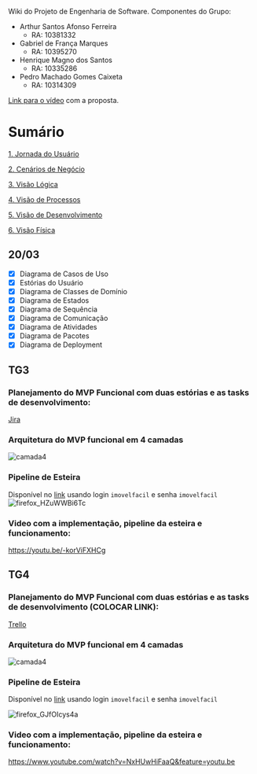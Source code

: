 Wiki do Projeto de Engenharia de Software.
Componentes do Grupo:
- Arthur Santos Afonso Ferreira
	- RA: 10381332
- Gabriel de França Marques	
	- RA: 10395270
- Henrique Magno dos Santos
	- RA: 10335286
- Pedro Machado Gomes Caixeta
	- RA: 10314309 

[Link para o vídeo](https://www.youtube.com/watch?v=QEvDI-L1rcw) com a proposta.


# Sumário
[1. Jornada do Usuário](https://github.com/henriquemgn/ProjEngenhariaSoftware/wiki/1-%E2%80%90-Jornada-De-Usu%C3%A1rio)

[2. Cenários de Negócio](https://github.com/henriquemgn/ProjEngenhariaSoftware/wiki/2-%E2%80%90-Cen%C3%A1rios-de-Neg%C3%B3cio-%E2%80%90-Diagrama-de-Casos-de-Uso---Est%C3%B3rias-de-Usu%C3%A1rio)

[3. Visão Lógica](https://github.com/henriquemgn/ProjEngenhariaSoftware/wiki/3-%E2%80%90-Vis%C3%A3o-L%C3%B3gica-%E2%80%90-Diagrama-de-Classes-de-Dom%C3%ADnio-e-Diagrama-de-Estados)

[4. Visão de Processos](https://github.com/henriquemgn/ProjEngenhariaSoftware/wiki/4-%E2%80%90-Vis%C3%A3o-de-Processos-%E2%80%90-Diagrama-de-Sequencia,-Diagrama-de-Comunica%C3%A7%C3%A3o,-Diagrama-de-Atividades)

[5. Visão de Desenvolvimento](https://github.com/henriquemgn/ProjEngenhariaSoftware/wiki/5-%E2%80%90-Vis%C3%A3o-de-Desenvolvimento-%E2%80%90-Diagrama-de-Pacotes-e-Diagrama-de-COmponentes)

[6. Visão Física](https://github.com/henriquemgn/ProjEngenhariaSoftware/wiki/6-%E2%80%90-Vis%C3%A3o-F%C3%ADsica-%E2%80%90-Diagrama-de-Deployment)


## 20/03
- [X] Diagrama de Casos de Uso 
- [X] Estórias do Usuário
- [X] Diagrama de Classes de Domínio 
- [X] Diagrama de Estados
- [X] Diagrama de Sequência
- [X] Diagrama de Comunicação 
- [X] Diagrama de Atividades
- [X] Diagrama de Pacotes 
- [X] Diagrama de Deployment  
  
## TG3
### Planejamento do MVP Funcional com duas estórias e as tasks de desenvolvimento: 
[Jira](https://imovelfacilmack.atlassian.net/jira/software/projects/IFM/boards/1)  


### Arquitetura do MVP funcional em 4 camadas
![camada4](https://github.com/henriquemgn/ProjEngenhariaSoftware/assets/38442814/50aeac57-eb60-4dd1-82a9-056c665aa195)  


### Pipeline de Esteira 
Disponível no [link](https://teamcity.gabsfrmarqs.boo) usando login ``imovelfacil`` e senha ``imovelfacil`` 
![firefox_HZuWWBi6Tc](https://github.com/henriquemgn/ProjEngenhariaSoftware/assets/38442814/f0354dc4-f3d6-4490-9b73-421bc71e4f20)  


### Video com a implementação, pipeline da esteira e funcionamento:
https://youtu.be/-korViFXHCg  

## TG4
### Planejamento do MVP Funcional com duas estórias e as tasks de desenvolvimento (COLOCAR LINK): 
[Trello](https://imovelfacilmack.atlassian.net/jira/software/projects/IFM/boards/1)  


### Arquitetura do MVP funcional em 4 camadas
![camada4](https://github.com/henriquemgn/ProjEngenhariaSoftware/assets/38442814/44da57dc-54ad-4302-b5ea-c90160adcc27)
  


### Pipeline de Esteira 
Disponível no [link](https://teamcity.gabsfrmarqs.boo) usando login ``imovelfacil`` e senha ``imovelfacil`` 

![firefox_GJfOIcys4a](https://github.com/henriquemgn/ProjEngenhariaSoftware/assets/38442814/de79e4e0-d6b8-4340-be8a-275c254799b8)


### Video com a implementação, pipeline da esteira e funcionamento:
https://www.youtube.com/watch?v=NxHUwHiFaaQ&feature=youtu.be

